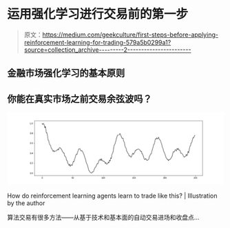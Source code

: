# 运用强化学习进行交易前的第一步

> 原文：<https://medium.com/geekculture/first-steps-before-applying-reinforcement-learning-for-trading-579a5b0299a1?source=collection_archive---------2----------------------->

## 金融市场强化学习的基本原则

## 你能在真实市场之前交易余弦波吗？

![](img/92afa8b809819edf331a3af29c9f31af.png)

How do reinforcement learning agents learn to trade like this? | Illustration by the author

算法交易有很多方法——从基于技术和基本面的自动交易进场和收盘点…